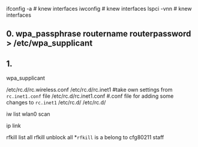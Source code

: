 


ifconfig -a  # knew interfaces
iwconfig     # knew interfaces
lspci -vnn   # knew interfaces


## 0. wpa_passphrase routername routerpassword > /etc/wpa_supplicant 

## 1. 




wpa_supplicant

/etc/rc.d/rc.wireless.conf
/etc/rc.d/rc.inet1          #take own settings from `rc.inet1.conf` file
/etc/rc.d/rc.inet1.conf     #.conf file for adding some changes to `rc.inet1`
/etc/rc.d/
/etc/rc.d/

iw list wlan0 scan

ip link

rfkill list all
rfkill unblock all
 *`rfkill` is a belong to cfg80211 staff
 
 


